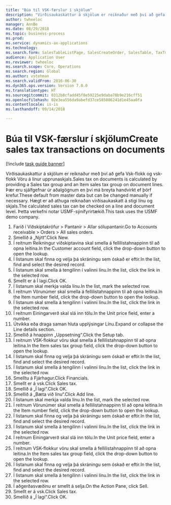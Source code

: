 ```yaml
--- 
title: "Búa til VSK-færslur í skjölum"
description: "Virðisaukaskattur á skjölum er reiknaður með því að gefa Vsk-flokk og vsk-flokk Vöru á línur upprunaskjals."
author: twheeloc
manager: AnnBe
ms.date: 08/29/2018
ms.topic: business-process
ms.prod: 
ms.service: dynamics-ax-applications
ms.technology: 
ms.search.form: SalesTableListPage, SalesCreateOrder, SalesTable, TaxTmpWorkTrans
audience: Application User
ms.reviewer: twheeloc
ms.search.scope: Core, Operations
ms.search.region: Global
ms.author: vstehman
ms.search.validFrom: 2016-06-30
ms.dyn365.ops.version: Version 7.0.0
ms.translationtype: HT
ms.sourcegitcommit: 0312b8cfadd45f8e59225e9daba78b9e216cff51
ms.openlocfilehash: 02e3ea556da9abefd37ce585086241d1e45aa0fa
ms.contentlocale: is-is
ms.lasthandoff: 09/14/2018

---
```

# <a name="create-sales-tax-transactions-on-documents"></a><span data-ttu-id="89b7c-103">Búa til VSK-færslur í skjölum</span><span class="sxs-lookup"><span data-stu-id="89b7c-103">Create sales tax transactions on documents</span></span>

[!include [task guide banner](../../includes/task-guide-banner.md)]

<span data-ttu-id="89b7c-104">Virðisaukaskattur á skjölum er reiknaður með því að gefa Vsk-flokk og vsk-flokk Vöru á línur upprunaskjals.</span><span class="sxs-lookup"><span data-stu-id="89b7c-104">Sales tax on documents is calculated by providing a Sales tax group and an Item sales tax group on document lines.</span></span> <span data-ttu-id="89b7c-105">Þær eru sjálfgefnar úr aðalgögnum en því má breyta handvirkt ef þörf krefur.</span><span class="sxs-lookup"><span data-stu-id="89b7c-105">These default from master data but can be changed manually if necessary.</span></span> <span data-ttu-id="89b7c-106">Hægt er að athuga reiknaðan virðisaukaskatt á stigi línu og skjals.</span><span class="sxs-lookup"><span data-stu-id="89b7c-106">The calculated sales tax can be checked on a line and document level.</span></span> <span data-ttu-id="89b7c-107">Þetta verkefni notar USMF-sýnifyrirtækið.</span><span class="sxs-lookup"><span data-stu-id="89b7c-107">This task uses the USMF demo company.</span></span>

1. <span data-ttu-id="89b7c-108">Farið í Viðskiptakröfur > Pantanir > Allar sölupantanir.</span><span class="sxs-lookup"><span data-stu-id="89b7c-108">Go to Accounts receivable > Orders > All sales orders.</span></span>
2. <span data-ttu-id="89b7c-109">Smellið á „Nýtt“.</span><span class="sxs-lookup"><span data-stu-id="89b7c-109">Click New.</span></span>
3. <span data-ttu-id="89b7c-110">Í reitnum Reikningur viðskiptavina skal smella á fellilistahnappinn til að opna leitina.</span><span class="sxs-lookup"><span data-stu-id="89b7c-110">In the Customer account field, click the drop-down button to open the lookup.</span></span>
4. <span data-ttu-id="89b7c-111">Í listanum skal finna og velja þá skráningu sem óskað er eftir.</span><span class="sxs-lookup"><span data-stu-id="89b7c-111">In the list, find and select the desired record.</span></span>
5. <span data-ttu-id="89b7c-112">Í listanum skal smella á tengilinn í valinni línu.</span><span class="sxs-lookup"><span data-stu-id="89b7c-112">In the list, click the link in the selected row.</span></span>
6. <span data-ttu-id="89b7c-113">Smellt er á Í lagi.</span><span class="sxs-lookup"><span data-stu-id="89b7c-113">Click OK.</span></span>
7. <span data-ttu-id="89b7c-114">Í listanum skal merkja valda línu.</span><span class="sxs-lookup"><span data-stu-id="89b7c-114">In the list, mark the selected row.</span></span>
8. <span data-ttu-id="89b7c-115">Í reitnum Vörunúmer skal smella á fellilistahnappinn til að opna leitina.</span><span class="sxs-lookup"><span data-stu-id="89b7c-115">In the Item number field, click the drop-down button to open the lookup.</span></span>
9. <span data-ttu-id="89b7c-116">Í listanum skal smella á tengilinn í valinni línu.</span><span class="sxs-lookup"><span data-stu-id="89b7c-116">In the list, click the link in the selected row.</span></span>
10. <span data-ttu-id="89b7c-117">Í reitnum Einingarverð skal slá inn tölu.</span><span class="sxs-lookup"><span data-stu-id="89b7c-117">In the Unit price field, enter a number.</span></span>
11. <span data-ttu-id="89b7c-118">Útvíkka eða draga saman hluta upplýsingar Línu.</span><span class="sxs-lookup"><span data-stu-id="89b7c-118">Expand or collapse the Line details section.</span></span>
12. <span data-ttu-id="89b7c-119">Smellið á hnappinn „Uppsetning“.</span><span class="sxs-lookup"><span data-stu-id="89b7c-119">Click the Setup tab.</span></span>
13. <span data-ttu-id="89b7c-120">Í reitnum VSK-flokkur vöru skal smella á fellilistahnappinn til að opna leitina.</span><span class="sxs-lookup"><span data-stu-id="89b7c-120">In the Item sales tax group field, click the drop-down button to open the lookup.</span></span>
14. <span data-ttu-id="89b7c-121">Í listanum skal finna og velja þá skráningu sem óskað er eftir.</span><span class="sxs-lookup"><span data-stu-id="89b7c-121">In the list, find and select the desired record.</span></span>
15. <span data-ttu-id="89b7c-122">Í listanum skal smella á tengilinn í valinni línu.</span><span class="sxs-lookup"><span data-stu-id="89b7c-122">In the list, click the link in the selected row.</span></span>
16. <span data-ttu-id="89b7c-123">Smelltu á Fjárhagur.</span><span class="sxs-lookup"><span data-stu-id="89b7c-123">Click Financials.</span></span>
17. <span data-ttu-id="89b7c-124">Smellt er á vsk.</span><span class="sxs-lookup"><span data-stu-id="89b7c-124">Click Sales tax.</span></span>
18. <span data-ttu-id="89b7c-125">Smellið á „Í lagi“.</span><span class="sxs-lookup"><span data-stu-id="89b7c-125">Click OK.</span></span>
19. <span data-ttu-id="89b7c-126">Smellið á „Bæta við línu“.</span><span class="sxs-lookup"><span data-stu-id="89b7c-126">Click Add line.</span></span>
20. <span data-ttu-id="89b7c-127">Í listanum skal merkja valda línu.</span><span class="sxs-lookup"><span data-stu-id="89b7c-127">In the list, mark the selected row.</span></span>
21. <span data-ttu-id="89b7c-128">Í reitnum Vörunúmer skal smella á fellilistahnappinn til að opna leitina.</span><span class="sxs-lookup"><span data-stu-id="89b7c-128">In the Item number field, click the drop-down button to open the lookup.</span></span>
22. <span data-ttu-id="89b7c-129">Í listanum skal finna og velja þá skráningu sem óskað er eftir.</span><span class="sxs-lookup"><span data-stu-id="89b7c-129">In the list, find and select the desired record.</span></span>
23. <span data-ttu-id="89b7c-130">Í listanum skal smella á tengilinn í valinni línu.</span><span class="sxs-lookup"><span data-stu-id="89b7c-130">In the list, click the link in the selected row.</span></span>
24. <span data-ttu-id="89b7c-131">Í reitnum Einingarverð skal slá inn tölu.</span><span class="sxs-lookup"><span data-stu-id="89b7c-131">In the Unit price field, enter a number.</span></span>
25. <span data-ttu-id="89b7c-132">Í reitnum VSK-flokkur vöru skal smella á fellilistahnappinn til að opna leitina.</span><span class="sxs-lookup"><span data-stu-id="89b7c-132">In the Item sales tax group field, click the drop-down button to open the lookup.</span></span>
26. <span data-ttu-id="89b7c-133">Í listanum skal finna og velja þá skráningu sem óskað er eftir.</span><span class="sxs-lookup"><span data-stu-id="89b7c-133">In the list, find and select the desired record.</span></span>
27. <span data-ttu-id="89b7c-134">Í listanum skal smella á tengilinn í valinni línu.</span><span class="sxs-lookup"><span data-stu-id="89b7c-134">In the list, click the link in the selected row.</span></span>
28. <span data-ttu-id="89b7c-135">Í aðgerðasvæðinu er smellt á selja.</span><span class="sxs-lookup"><span data-stu-id="89b7c-135">On the Action Pane, click Sell.</span></span>
29. <span data-ttu-id="89b7c-136">Smellt er á vsk.</span><span class="sxs-lookup"><span data-stu-id="89b7c-136">Click Sales tax.</span></span>
30. <span data-ttu-id="89b7c-137">Smellið á „Í lagi“.</span><span class="sxs-lookup"><span data-stu-id="89b7c-137">Click OK.</span></span>


